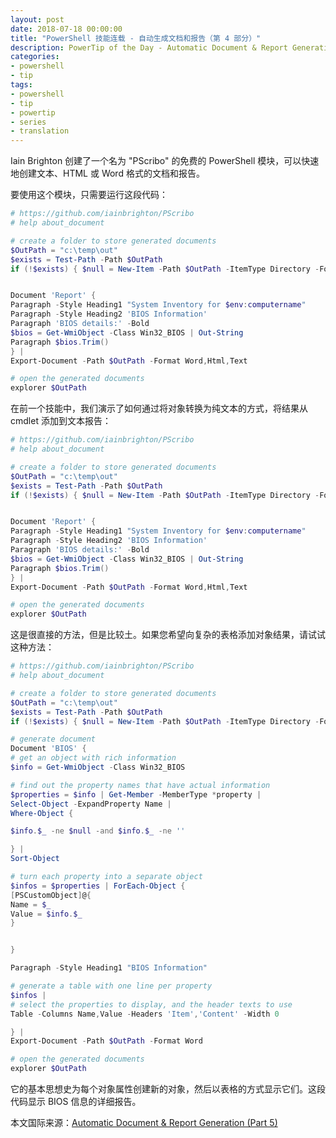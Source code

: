 ```yaml
---
layout: post
date: 2018-07-18 00:00:00
title: "PowerShell 技能连载 - 自动生成文档和报告（第 4 部分）"
description: PowerTip of the Day - Automatic Document & Report Generation (Part 5)
categories:
- powershell
- tip
tags:
- powershell
- tip
- powertip
- series
- translation
---
```

Iain Brighton 创建了一个名为 "PScribo" 的免费的 PowerShell 模块，可以快速地创建文本、HTML 或 Word 格式的文档和报告。

要使用这个模块，只需要运行这段代码：

```powershell
# https://github.com/iainbrighton/PScribo 
# help about_document 

# create a folder to store generated documents 
$OutPath = "c:\temp\out"
$exists = Test-Path -Path $OutPath
if (!$exists) { $null = New-Item -Path $OutPath -ItemType Directory -Force }


Document 'Report' {
Paragraph -Style Heading1 "System Inventory for $env:computername"
Paragraph -Style Heading2 'BIOS Information'
Paragraph 'BIOS details:' -Bold
$bios = Get-WmiObject -Class Win32_BIOS | Out-String
Paragraph $bios.Trim()
} |
Export-Document -Path $OutPath -Format Word,Html,Text

# open the generated documents 
explorer $OutPath
```

在前一个技能中，我们演示了如何通过将对象转换为纯文本的方式，将结果从 cmdlet 添加到文本报告：

```powershell
# https://github.com/iainbrighton/PScribo 
# help about_document 

# create a folder to store generated documents 
$OutPath = "c:\temp\out"
$exists = Test-Path -Path $OutPath
if (!$exists) { $null = New-Item -Path $OutPath -ItemType Directory -Force }


Document 'Report' {
Paragraph -Style Heading1 "System Inventory for $env:computername"
Paragraph -Style Heading2 'BIOS Information'
Paragraph 'BIOS details:' -Bold
$bios = Get-WmiObject -Class Win32_BIOS | Out-String
Paragraph $bios.Trim()
} |
Export-Document -Path $OutPath -Format Word,Html,Text

# open the generated documents 
explorer $OutPath
```

这是很直接的方法，但是比较土。如果您希望向复杂的表格添加对象结果，请试试这种方法：

```powershell
# https://github.com/iainbrighton/PScribo 
# help about_document 

# create a folder to store generated documents 
$OutPath = "c:\temp\out"
$exists = Test-Path -Path $OutPath
if (!$exists) { $null = New-Item -Path $OutPath -ItemType Directory -Force }

# generate document 
Document 'BIOS' {
# get an object with rich information
$info = Get-WmiObject -Class Win32_BIOS

# find out the property names that have actual information
$properties = $info | Get-Member -MemberType *property |
Select-Object -ExpandProperty Name |
Where-Object { 

$info.$_ -ne $null -and $info.$_ -ne ''

} |
Sort-Object

# turn each property into a separate object
$infos = $properties | ForEach-Object { 
[PSCustomObject]@{
Name = $_
Value = $info.$_
}


}

Paragraph -Style Heading1 "BIOS Information"

# generate a table with one line per property
$infos |
# select the properties to display, and the header texts to use
Table -Columns Name,Value -Headers 'Item','Content' -Width 0

} |
Export-Document -Path $OutPath -Format Word

# open the generated documents 
explorer $OutPath
```

它的基本思想史为每个对象属性创建新的对象，然后以表格的方式显示它们。这段代码显示 BIOS 信息的详细报告。

<!--more-->
本文国际来源：[Automatic Document & Report Generation (Part 5)](http://community.idera.com/powershell/powertips/b/tips/posts/automatic-document-report-generation-part-5)
